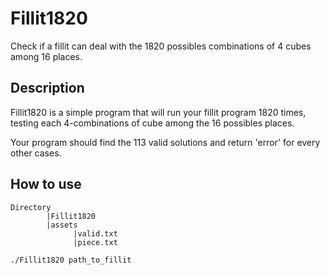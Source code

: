 # Fillit1820
Check if a fillit can deal with the 1820 possibles combinations of 4 cubes among 16 places.

## Description
Fillit1820 is a simple program that will run your fillit program 1820 times, testing each 4-combinations of cube among the 16 possibles places.

Your program should find the 113 valid solutions and return 'error' for every other cases.

## How to use
```
Directory
        |Fillit1820
        |assets
              |valid.txt
              |piece.txt
```

```./Fillit1820 path_to_fillit```
